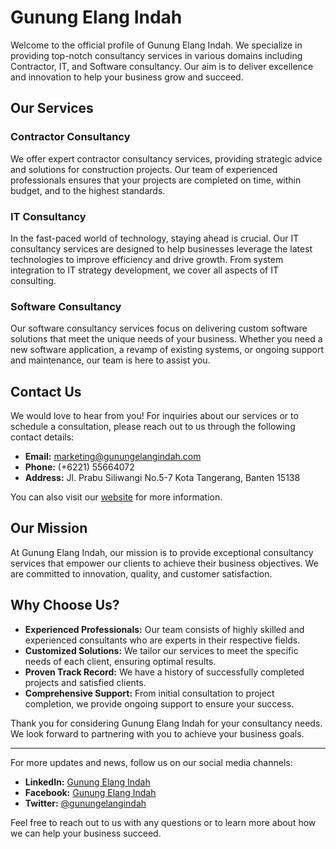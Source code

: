 # Gunung Elang Indah

Welcome to the official profile of Gunung Elang Indah. We specialize in providing top-notch consultancy services in various domains including Contractor, IT, and Software consultancy. Our aim is to deliver excellence and innovation to help your business grow and succeed.

## Our Services

### Contractor Consultancy
We offer expert contractor consultancy services, providing strategic advice and solutions for construction projects. Our team of experienced professionals ensures that your projects are completed on time, within budget, and to the highest standards.

### IT Consultancy
In the fast-paced world of technology, staying ahead is crucial. Our IT consultancy services are designed to help businesses leverage the latest technologies to improve efficiency and drive growth. From system integration to IT strategy development, we cover all aspects of IT consulting.

### Software Consultancy
Our software consultancy services focus on delivering custom software solutions that meet the unique needs of your business. Whether you need a new software application, a revamp of existing systems, or ongoing support and maintenance, our team is here to assist you.

## Contact Us

We would love to hear from you! For inquiries about our services or to schedule a consultation, please reach out to us through the following contact details:

- **Email:** marketing@gunungelangindah.com
- **Phone:** (+6221) 55664072
- **Address:** Jl. Prabu Siliwangi No.5-7 Kota Tangerang, Banten 15138

You can also visit our [website](http://www.gunungelangindah.com) for more information.

## Our Mission

At Gunung Elang Indah, our mission is to provide exceptional consultancy services that empower our clients to achieve their business objectives. We are committed to innovation, quality, and customer satisfaction.

## Why Choose Us?

- **Experienced Professionals:** Our team consists of highly skilled and experienced consultants who are experts in their respective fields.
- **Customized Solutions:** We tailor our services to meet the specific needs of each client, ensuring optimal results.
- **Proven Track Record:** We have a history of successfully completed projects and satisfied clients.
- **Comprehensive Support:** From initial consultation to project completion, we provide ongoing support to ensure your success.

Thank you for considering Gunung Elang Indah for your consultancy needs. We look forward to partnering with you to achieve your business goals.

---

For more updates and news, follow us on our social media channels:

- **LinkedIn:** [Gunung Elang Indah](https://www.linkedin.com/company/gunungelangindah)
- **Facebook:** [Gunung Elang Indah](https://www.facebook.com/gunungelangindah)
- **Twitter:** [@gunungelangindah](https://twitter.com/gunungelangindah)

Feel free to reach out to us with any questions or to learn more about how we can help your business succeed.
